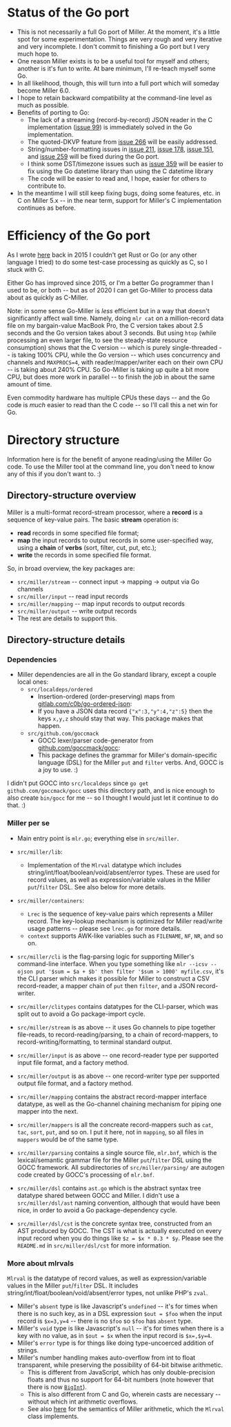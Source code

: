 # Status of the Go port

* This is not necessarily a full Go port of Miller. At the moment, it's a little spot for some experimentation. Things are very rough and very iterative and very incomplete. I don't commit to finishing a Go port but I very much hope to.
* One reason Miller exists is to be a useful tool for myself and others; another is it's fun to write. At bare minimum, I'll re-teach myself some Go.
* In all likelihood, though, this will turn into a full port which will someday become Miller 6.0.
* I hope to retain backward compatibility at the command-line level as much as possible.
* Benefits of porting to Go:
  * The lack of a streaming (record-by-record) JSON reader in the C implementation ([issue 99](https://github.com/johnkerl/miller/issues/99)) is immediately solved in the Go implementation.
  * The quoted-DKVP feature from [issue 266](https://github.com/johnkerl/miller/issues/266) will be easily addressed.
  * String/number-formatting issues in [issue 211](https://github.com/johnkerl/miller/issues/211), [issue 178](https://github.com/johnkerl/miller/issues/178), [issue 151](https://github.com/johnkerl/miller/issues/151), and [issue 259](https://github.com/johnkerl/miller/issues/259) will be fixed during the Go port.
  * I think some DST/timezone issues such as [issue 359](https://github.com/johnkerl/miller/issues/359) will be easier to fix using the Go datetime library than using the C datetime library
  * The code will be easier to read and, I hope, easier for others to contribute to.
* In the meantime I will still keep fixing bugs, doing some features, etc. in C on Miller 5.x -- in the near term, support for Miller's C implementation continues as before.

# Efficiency of the Go port

As I wrote [here](http://johnkerl.org/miller/doc/whyc.html) back in 2015 I couldn't get Rust or Go (or any other language I tried) to do some test-case processing as quickly as C, so I stuck with C. 

Either Go has improved since 2015, or I'm a better Go programmer than I used to be, or both -- but as of 2020 I can get Go-Miller to process data about as quickly as C-Miller. 

Note: in some sense Go-Miller is *less* efficient but in a way that doesn't significantly affect wall time. Namely, doing `mlr cat` on a million-record data file on my bargain-value MacBook Pro, the C version takes about 2.5 seconds and the Go version takes about 3 seconds.  But using `htop` (while processing an even larger file, to see the steady-state resource consumption) shows that the C version -- which is purely single-threaded -- is taking 100% CPU, while the Go version -- which uses concurrency and channels and `MAXPROCS=4`, with reader/mapper/writer each on their own CPU -- is taking about 240% CPU. So Go-Miller is taking up quite a bit more CPU, but does more work in parallel -- to finish the job in about the same amount of time. 

Even commodity hardware has multiple CPUs these days -- and the Go code is *much* easier to read than the C code -- so I'll call this a net win for Go.

# Directory structure

Information here is for the benefit of anyone reading/using the Miller Go code. To use the Miller tool at the command line, you don't need to know any of this if you don't want to. :)

## Directory-structure overview

Miller is a multi-format record-stream processor, where a **record** is a
sequence of key-value pairs. The basic **stream** operation is:

* **read** records in some specified file format;
* **map** the input records to output records in some user-specified way, using a **chain** of **verbs** (sort, filter, cut, put, etc.);
* **write** the records in some specified file format.

So, in broad overview, the key packages are:

* `src/miller/stream`   -- connect input -> mapping -> output via Go channels
* `src/miller/input`    -- read input records
* `src/miller/mapping`  -- map input records to output records
* `src/miller/output`   -- write output records
* The rest are details to support this.

## Directory-structure details

### Dependencies

* Miller dependencies are all in the Go standard library, except a couple local ones:
  * `src/localdeps/ordered`
    * Insertion-ordered (order-preserving) maps from [gitlab.com/c0b/go-ordered-json](https://gitlab.com/c0b/go-ordered-json):
    * If you have a JSON data record `{"x":3,"y":4,"z":5}` then the keys `x,y,z` should stay that way. This package makes that happen.
  * `src/github.com/goccmack`
    * GOCC lexer/parser code-generator from [github.com/goccmack/gocc](https://github.com/goccmack/gocc):
    * This package defines the grammar for Miller's domain-specific language (DSL) for the Miller `put` and `filter` verbs. And, GOCC is a joy to use. :)

I didn't put GOCC into `src/localdeps` since `go get github.com/goccmack/gocc` uses this directory path, and is nice enough to also create `bin/gocc` for me -- so I thought I would just let it continue to do that. :)

### Miller per se

* Main entry point is `mlr.go`; everything else in `src/miller`.
* `src/miller/lib`:
  * Implementation of the `Mlrval` datatype which includes string/int/float/boolean/void/absent/error types. These are used for record values, as well as expression/variable values in the Miller `put`/`filter` DSL. See also below for more details.
* `src/miller/containers`:
  * `Lrec` is the sequence of key-value pairs which represents a Miller record. The key-lookup mechanism is optimized for Miller read/write usage patterns -- please see `lrec.go` for more details.
  * `context` supports AWK-like variables such as `FILENAME`, `NF`, `NR`, and so on.
* `src/miller/cli` is the flag-parsing logic for supporting Miller's command-line interface. When you type something like `mlr --icsv --ojson put '$sum = $a + $b' then filter '$sum > 1000' myfile.csv`, it's the CLI parser which makes it possible for Miller to construct a CSV record-reader, a mapper chain of `put` then `filter`, and a JSON record-writer.
* `src/miller/clitypes` contains datatypes for the CLI-parser, which was split out to avoid a Go package-import cycle.

* `src/miller/stream` is as above -- it uses Go channels to pipe together file-reads, to record-reading/parsing, to a chain of record-mappers, to record-writing/formatting, to terminal standard output.
* `src/miller/input` is as above -- one record-reader type per supported input file format, and a factory method.
* `src/miller/output` is as above -- one record-writer type per supported output file format, and a factory method.
* `src/miller/mapping` contains the abstract record-mapper interface datatype, as well as the Go-channel chaining mechanism for piping one mapper into the next.
* `src/miller/mappers` is all the concreate record-mappers such as `cat`, `tac`, `sort`, `put`, and so on. I put it here, not in `mapping`, so all files in `mappers` would be of the same type.
* `src/miller/parsing` contains a single source file, `mlr.bnf`, which is the lexical/semantic grammar file for the Miller `put`/`filter` DSL using the GOCC framework. All subdirectories of `src/miller/parsing/` are autogen code created by GOCC's processing of `mlr.bnf`.
* `src/miller/dsl` contains `ast.go` which is the abstract syntax tree datatype shared between GOCC and Miller. I didn't use a `src/miller/dsl/ast` naming convention, although that would have been nice, in order to avoid a Go package-dependency cycle.
* `src/miller/dsl/cst` is the concrete syntax tree, constructed from an AST produced by GOCC. The CST is what is actually executed on every input record when you do things like `$z = $x * 0.3 * $y`. Please see the `README.md` in `src/miller/dsl/cst` for more information.


### More about mlrvals

`Mlrval` is the datatype of record values, as well as expression/variable values in the Miller `put`/`filter` DSL. It includes string/int/float/boolean/void/absent/error types, not unlike PHP's `zval`.

* Miller's `absent` type is like Javascript's `undefined` -- it's for times when there is no such key, as in a DSL expression `$out = $foo` when the input record is `$x=3,y=4` -- there is no `$foo` so `$foo` has `absent` type.
* Miller's `void` type is like Javascript's `null` -- it's for times when there is a key with no value, as in `$out = $x` when the input record is `$x=,$y=4`.
* Miller's `error` type is for things like doing type-uncoerced addition of strings.
* Miller's number handling makes auto-overflow from int to float transparent, while preserving the possibility of 64-bit bitwise arithmetic.
  * This is different from JavaScript, which has only double-precision floats and thus no support for 64-bit numbers (note however that there is now [`BigInt`](https://developer.mozilla.org/en-US/docs/Web/JavaScript/Reference/Global_Objects/BigInt)).
  * This is also different from C and Go, wherein casts are necessary -- without which int arithmetic overflows.
  * See also [here](http://johnkerl.org/miller/doc/reference.html#Arithmetic) for the semantics of Miller arithmetic, which the `Mlrval` class implements.